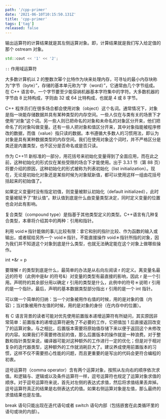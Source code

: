 ```yaml
---
path: '/cpp-primer'
date: '2021-06-10T10:15:50.131Z'
title: 'cpp-primer'
tags: ['tag']
released: false
---
```


输出运算符的计算结果就是其左侧运算对象。即，计算结果就是我们写入给定值的那个 ostream 对象。

```cpp
std::cout << '1' << '2';
```

`::` 作用域运算符

大多数计算机以 2 的整数次幂个比特作为块来处理内存，可寻址的最小内存块称为“字节（byte）”，存储的基本单元称为“字（word）”，它通常由几个字节组成。在 C++ 语言中，一个字节要至少能容纳机器基本字符集中的字符。大多数机器的字节由 8 比特构成，字则由 32 或 64 比特构成，也就是 4 或 8 字节。

C++ 程序员们在很多场合都会使用对象（object）这个名词。通常情况下，对象是指一块能存储数据并具有某种类型的内存空间。一些人仅在与类有关的场景下才使用“对象”这个词。另一些人则已把命名的对象和未命名的对象区分开来，他们把命名了的对象叫做变量。还有一些人把对象和值区分开来，其中对象指能被程序修改的数据，而值（value）指只读的数据。本书遵循大多数人的习惯用法，即认为对象是具有某种数据类型的内存空间。我们在使用对象这个词时，并不严格区分是类还是内置类型，也不区分是否命名或是否只读。

作为 C++11 新标准的一部分，用花括号来初始化变量得到了全面应用，而在此之前，这种初始化的形式仅在某些受限的场合下才能使用。出于 3.3.1 节（第 88 页）将要介绍的原因，这种初始化的形式被称为列表初始化（list initialization）。现在，无论是初始化对象还是某些时候为对象赋新值，都可以使用这样一组由花括号括起来的初始值了。

如果定义变量时没有指定初值，则变量被默认初始化（default initialized），此时变量被赋予了“默认值”。默认值到底是什么由变量类型决定，同时定义变量的位置也会对此有影响。

复合类型（compound type）是指基于其他类型定义的类型。C++语言有几种复合类型，本章将介绍其中的两种：引用和指针。

利用 void＊指针能做的事儿比较有限：拿它和别的指针比较、作为函数的输入或输出，或者赋给另外一个 void＊指针。不能直接操作 void＊指针所指的对象，因为我们并不知道这个对象到底是什么类型，也就无法确定能在这个对象上做哪些操作。

int \*&r = p

要理解 r 的类型到底是什么，最简单的办法是从右向左阅读 r 的定义。离变量名最近的符号（此例中是&r 的符号&）对变量的类型有最直接的影响，因此 r 是一个引用。声明符的其余部分用以确定 r 引用的类型是什么，此例中的符号＊说明 r 引用的是一个指针。最后，声明的基本数据类型部分指出 r 引用的是一个 int 指针。

可以做一个简单的归纳：当一个对象被用作右值的时候，用的是对象的值（内容）；当对象被用作左值的时候，用的是对象的身份（在内存中的位置）。

有 C 语言背景的读者可能对优先使用前置版本递增运算符有所疑问，其实原因非常简单：前置版本的递增运算符避免了不必要的工作，它把值加 1 后直接返回改变了的运算对象。与之相比，后置版本需要将原始值存储下来以便于返回这个未修改的内容。如果我们不需要修改前的值，那么后置版本的操作就是一种浪费。对于整数和指针类型来说，编译器可能对这种额外的工作进行一定的优化；但是对于相对复杂的迭代器类型，这种额外的工作就消耗巨大了。建议养成使用前置版本的习惯，这样不仅不需要担心性能的问题，而且更重要的是写出的代码会更符合编程的初衷。

逗号运算符（comma operator）含有两个运算对象，按照从左向右的顺序依次求值。和逻辑与、逻辑或以及条件运算符一样，逗号运算符也规定了运算对象求值的顺序。对于逗号运算符来说，首先对左侧的表达式求值，然后将求值结果丢弃掉。逗号运算符真正的结果是右侧表达式的值。如果右侧运算对象是左值，那么最终的求值结果也是左值。

break 语句只能出现在迭代语句或者 switch 语句内部（包括嵌套在此类循环里的语句或块的内部）。
